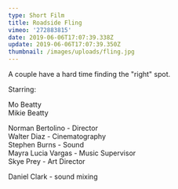 ```yaml
---
type: Short Film
title: Roadside Fling
vimeo: '272883815'
date: 2019-06-06T17:07:39.338Z
update: 2019-06-06T17:07:39.350Z
thumbnail: /images/uploads/fling.jpg
---
```

A couple have a hard time finding the "right" spot. 

Starring:

Mo Beatty\
Mikie Beatty

Norman Bertolino - Director\
Walter Diaz - Cinematography \
Stephen Burns - Sound\
Mayra Lucia Vargas - Music Supervisor\
Skye Prey - Art Director 

Daniel Clark - sound mixing
